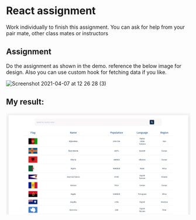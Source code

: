 # React assignment

Work individually to finish this assignment. You can ask for help from your pair mate, other class mates or instructors

## Assignment

Do the assignment as shown in the demo. reference the below image for design.
Also you can use custom hook for fetching data if you like.

![Screenshot 2021-04-07 at 12 26 28 (3)](https://user-images.githubusercontent.com/7606310/113845648-67fa0e80-979e-11eb-92e0-3bab60c66c5d.png)

## My result:

![Screenshot](src\img\my_result.JPG)

